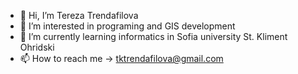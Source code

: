 - 👋 Hi, I’m Tereza Trendafilova
- 👀 I’m interested in programing and GIS development
- 🌱 I’m currently learning informatics in Sofia university St. Kliment Ohridski
- 📫 How to reach me -> tktrendafilova@gmail.com

<!---
TKTrendafilova/TKTrendafilova is a ✨ special ✨ repository because its `README.md` (this file) appears on your GitHub profile.
You can click the Preview link to take a look at your changes.
--->
